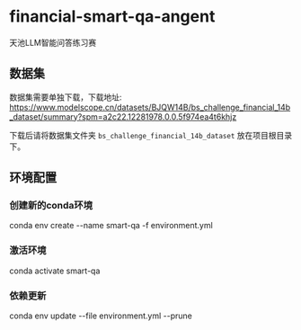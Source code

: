 # financial-smart-qa-angent
天池LLM智能问答练习赛

## 数据集
数据集需要单独下载，下载地址: https://www.modelscope.cn/datasets/BJQW14B/bs_challenge_financial_14b_dataset/summary?spm=a2c22.12281978.0.0.5f974ea4t6khjz

下载后请将数据集文件夹 `bs_challenge_financial_14b_dataset` 放在项目根目录下。

## 环境配置

### 创建新的conda环境
conda env create --name smart-qa -f environment.yml

### 激活环境
conda activate smart-qa

### 依赖更新
conda env update --file environment.yml --prune
